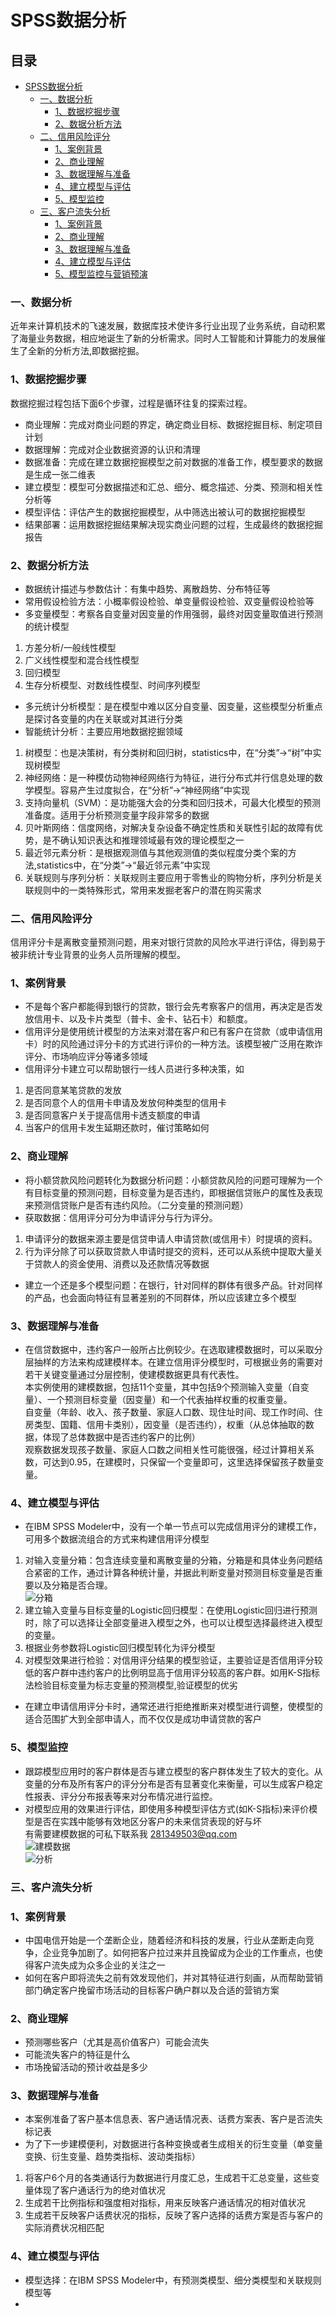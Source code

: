 SPSS数据分析
=========

## 目录
* [SPSS数据分析](#SPSS数据分析)
	* [一、数据分析](#一数据分析)
		* [1、数据挖掘步骤](#1数据挖掘步骤)
		* [2、数据分析方法](#2数据分析方法)
	* [二、信用风险评分](#二信用风险评分)
		* [1、案例背景](#1案例背景)
		* [2、商业理解](#2商业理解)
		* [3、数据理解与准备](#3数据理解与准备)
		* [4、建立模型与评估](#4建立模型与评估)
		* [5、模型监控](#5模型监控)	
	* [三、客户流失分析](#三客户流失分析)
		* [1、案例背景](#1案例背景)
		* [2、商业理解](#2商业理解)
		* [3、数据理解与准备](#3数据理解与准备)
		* [4、建立模型与评估](#4建立模型与评估)
		* [5、模型监控与营销预演](#5模型监控与营销预演)		
### 一、数据分析
近年来计算机技术的飞速发展，数据库技术使许多行业出现了业务系统，自动积累了海量业务数据，相应地诞生了新的分析需求。同时人工智能和计算能力的发展催生了全新的分析方法,即数据挖掘。
### 1、数据挖掘步骤
数据挖掘过程包括下面6个步骤，过程是循环往复的探索过程。
- 商业理解：完成对商业问题的界定，确定商业目标、数据挖掘目标、制定项目计划
- 数据理解：完成对企业数据资源的认识和清理
- 数据准备：完成在建立数据挖掘模型之前对数据的准备工作，模型要求的数据是生成一张二维表
- 建立模型：模型可分数据描述和汇总、细分、概念描述、分类、预测和相关性分析等
- 模型评估：评估产生的数据挖掘模型，从中筛选出被认可的数据挖掘模型
- 结果部署：运用数据挖掘结果解决现实商业问题的过程，生成最终的数据挖掘报告
### 2、数据分析方法
- 数据统计描述与参数估计：有集中趋势、离散趋势、分布特征等
- 常用假设检验方法：小概率假设检验、单变量假设检验、双变量假设检验等
- 多变量模型：考察各自变量对因变量的作用强弱，最终对因变量取值进行预测的统计模型<br>
1) 方差分析/一般线性模型<br>
2) 广义线性模型和混合线性模型<br>
3) 回归模型<br>
4) 生存分析模型、对数线性模型、时间序列模型<br>
- 多元统计分析模型：是在模型中难以区分自变量、因变量，这些模型分析重点是探讨各变量的内在关联或对其进行分类
- 智能统计分析：主要应用地数据挖掘领域<br>
1) 树模型：也是决策树，有分类树和回归树，statistics中，在“分类”->“树”中实现树模型<br>
2) 神经网络：是一种模仿动物神经网络行为特征，进行分布式并行信息处理的数学模型。容易产生过度拟合，在“分析”->“神经网络”中实现<br>
3) 支持向量机（SVM）：是功能强大会的分类和回归技术，可最大化模型的预测准备度。适用于分析预测变量字段非常多的数据<br>
4) 贝叶斯网络：信度网络，对解决复杂设备不确定性质和关联性引起的故障有优势，是不确认知识表达和推理领域最有效的理论模型之一<br>
5) 最近邻元素分析：是根据观测值与其他观测值的类似程度分类个案的方法,statistics中，在“分类”->“最近邻元素”中实现<br>
6) 关联规则与序列分析：关联规则主要应用于零售业的购物分析，序列分析是关联规则中的一类特殊形式，常用来发掘老客户的潜在购买需求
### 二、信用风险评分
信用评分卡是离散变量预测问题，用来对银行贷款的风险水平进行评估，得到易于被非统计专业背景的业务人员所理解的模型。
### 1、案例背景
- 不是每个客户都能得到银行的贷款，银行会先考察客户的信用，再决定是否发放信用卡、以及卡片类型（普卡、金卡、钻石卡）和额度。
- 信用评分是使用统计模型的方法来对潜在客户和已有客户在贷款（或申请信用卡）时的风险通过评分卡的方式进行评价的一种方法。该模型被广泛用在欺诈评分、市场响应评分等诸多领域
- 信用评分卡建立可以帮助银行一线人员进行多种决策，如<br>
1) 是否同意某笔贷款的发放<br>
2) 是否同意个人的信用卡申请及发放何种类型的信用卡<br>
3) 是否同意客户关于提高信用卡透支额度的申请<br>
4) 当客户的信用卡发生延期还款时，催讨策略如何
### 2、商业理解
- 将小额贷款风险问题转化为数据分析问题：小额贷款风险的问题可理解为一个有目标变量的预测问题，目标变量为是否违约，即根据信贷账户的属性及表现来预测信贷账户是否有违约风险。（二分变量的预测问题）
- 获取数据：信用评分可分为申请评分与行为评分。<br>
1) 申请评分的数据来源主要是信贷申请人申请贷款(或信用卡）时提填的资料。<br>
2) 行为评分除了可以获取贷款人申请时提交的资料，还可以从系统中提取大量关于贷款人的资金使用、消费以及还款情况等数据
- 建立一个还是多个模型问题：在银行，针对同样的群体有很多产品。针对同样的产品，也会面向特征有显著差别的不同群体，所以应该建立多个模型
### 3、数据理解与准备
- 在信贷数据中，违约客户一般所占比例较少。在选取建模数据时，可以采取分层抽样的方法来构成建模样本。在建立信用评分模型时，可根据业务的需要对若干关键变量通过分层控制，使建模数据更具有代表性。<br>
本实例使用的建模数据，包括11个变量，其中包括9个预测输入变量（自变量）、一个预测目标变量（因变量）和一个代表抽样权重的权重变量。<br>
自变量（年龄、收入、孩子数量、家庭人口数、现住址时间、现工作时间、住房类型、国籍、信用卡类别），因变量（是否违约），权重（从总体抽取的数据，体现了总体数据中是否违约客户的比例）<br>
观察数据发现孩子数量、家庭人口数之间相关性可能很强，经过计算相关系数，可达到0.95，在建模时，只保留一个变量即可，这里选择保留孩子数量变量。
### 4、建立模型与评估
- 在IBM SPSS Modeler中，没有一个单一节点可以完成信用评分的建模工作，可用多个数据流组合的方式来构建信用评分模型<br>
1) 对输入变量分箱：包含连续变量和离散变量的分箱，分箱是和具体业务问题结合紧密的工作，通过计算各种统计量，并据此判断变量对预测目标变量是否重要以及分箱是否合理。<br>
![分箱](/code/2/wod.png)<br>
2) 建立输入变量与目标变量的Logistic回归模型：在使用Logistic回归进行预测时，除了可以选择让全部变量进入模型之外，也可以让模型选择最终进入模型的变量。<br>
3) 根据业务参数将Logistic回归模型转化为评分模型
4) 对模型效果进行检验：对信用评分结果的模型验证，主要验证是否信用评分较低的客户群中违约客户的比例明显高于信用评分较高的客户群。如用K-S指标法检验目标变量为标志变量的预测模型,验证模型的优劣
- 在建立申请信用评分卡时，通常还进行拒绝推断来对模型进行调整，使模型的适合范围扩大到全部申请人，而不仅仅是成功申请贷款的客户
### 5、模型监控
- 跟踪模型应用时的客户群体是否与建立模型的客户群体发生了较大的变化。从变量的分布及所有客户的评分分布是否有显著变化来衡量，可以生成客户稳定性报表、评分分布报表等来对分布情况进行监控。
- 对模型应用的效果进行评估，即使用多种模型评估方式(如K-S指标)来评价模型是否在实践中能够有效地区分客户的未来信贷表现的好与坏<br>
有需要建模数据的可私下联系我 281349503@qq.com<br>
![建模数据](/code/2/data.png)<br>
![分析](/code/2/stream.png)
### 三、客户流失分析
### 1、案例背景
- 中国电信开始是一个垄断企业，随着经济和科技的发展，行业从垄断走向竞争，企业竞争加剧了。如何把客户拉过来并且挽留成为企业的工作重点，也使得客户流失成为众多企业的关注之一
- 如何在客户即将流失之前有效发现他们，并对其特征进行刻画，从而帮助营销部门确定客户挽留市场活动的目标客户确户群以及合适的营销方案
### 2、商业理解
- 预测哪些客户（尤其是高价值客户）可能会流失
- 可能流失客户的特征是什么
- 市场挽留活动的预计收益是多少
### 3、数据理解与准备
- 本案例准备了客户基本信息表、客户通话情况表、话费方案表、客户是否流失标记表
- 为了下一步建模便利，对数据进行各种变换或者生成相关的衍生变量（单变量变换、衍生变量、趋势类指标、波动类指标）<br>
1) 将客户6个月的各类通话行为数据进行月度汇总，生成若干汇总变量，这些变量体现了客户通话行为的绝对值状况<br>
2) 生成若干比例指标和强度相对指标，用来反映客户通话情况的相对值状况<br>
3) 生成若干反映客户话费状况的指标，反映了客户选择的话费方案是否与客户的实际消费状况相匹配
### 4、建立模型与评估
- 模型选择：在IBM SPSS Modeler中，有预测类模型、细分类模型和关联规则模型等<br>
- 
